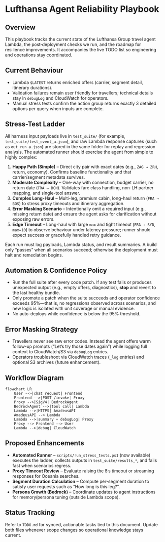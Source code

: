 # Lufthansa Agent Reliability Playbook

## Overview
This playbook tracks the current state of the Lufthansa Group travel agent Lambda, the post‑deployment checks we run, and the roadmap for resilience improvements. It accompanies the live TODO list so engineering and operations stay coordinated.

## Current Behaviour
- Lambda `$LATEST` returns enriched offers (carrier, segment detail, itinerary durations).
- Validation failures remain user friendly for travellers; technical details stay in `debugLog` and CloudWatch for operators.
- Manual stress tests confirm the action group returns exactly 3 detailed options per query when inputs are complete.

## Stress-Test Ladder
All harness input payloads live in `test_suite/` (for example, `test_suite/test_event_a.json`), and raw Lambda response captures (such as `out_run_a.json`) are stored in the same folder for replay and regression analysis. The automated runner should exercise the agent from simple to highly complex:
1. **Happy Path (Simple)** – Direct city pair with exact dates (e.g., `ZAG → ZRH`, return, economy). Confirms baseline functionality and that carrier/segment metadata survives.
2. **Moderate Complexity** – One-way with connection, budget carrier, no return date (`FRA → BCN`). Validates fare class handling, non-LH partner mapping, and single-tool answer.
3. **Complex Long-Haul** – Multi-leg, premium cabin, long-haul return (`FRA → BOS`) to stress proxy timeouts and itinerary aggregation.
4. **Error Masking Scenario** – Intentionally omit a required input (e.g., missing return date) and ensure the agent asks for clarification without exposing raw errors.
5. **Edge Timeout** – Long-haul with large `max` and tight timeout (`FRA → SYD`, `max=10`) to observe behaviour under latency pressure; runner should expect success or gracefully handled retry guidance.

Each run must log payloads, Lambda status, and result summaries. A build only “passes” when all scenarios succeed; otherwise the deployment must halt and remediation begins.

## Automation & Confidence Policy
- Run the full suite after every code patch. If any test fails or produces unexpected output (e.g., empty offers, diagnostics), **stop** and revert to the last healthy bundle.
- Only promote a patch when the suite succeeds and operator confidence exceeds 95%—that is, no regressions observed across scenarios, and new logic is isolated with unit coverage or manual evidence.
- No auto-deploys while confidence is below the 95% threshold.

## Error Masking Strategy
- Travellers never see raw error codes. Instead the agent offers warm follow-up prompts (“Let’s try those dates again”) while logging full context to CloudWatch/S3 via `debugLog` entries.
- Operators troubleshoot via CloudWatch traces (`_log` entries) and optional S3 archives (future enhancement).

## Workflow Diagram
```mermaid
flowchart LR
    User -->|chat request| Frontend
    Frontend -->|POST /invoke| Proxy
    Proxy -->|SigV4| BedrockAgent
    BedrockAgent -->|tool call| Lambda
    Lambda -->|HTTPS| AmadeusAPI
    AmadeusAPI --> Lambda
    Lambda -->|summary + debugLog| Proxy
    Proxy --> Frontend --> User
    Lambda -->|debug| CloudWatch
```

## Proposed Enhancements
- __Automated Runner__ – `scripts/run_stress_tests.ps1` (now available) executes the ladder, collects outputs in `test_suite/results_*`, and fails fast when scenarios regress.
- __Proxy Timeout Review__ – Evaluate raising the 8 s timeout or streaming responses for Oceania searches.
- __Segment Duration Calculation__ – Compute per-segment duration to satisfy user requests such as “How long is this leg?”.
- __Persona Growth (Bedrock)__ – Coordinate updates to agent instructions for memory/persona tuning (outside Lambda scope).

## Status Tracking
Refer to `TODO.md` for synced, actionable tasks tied to this document. Update both files whenever scope changes so operational knowledge stays current.
